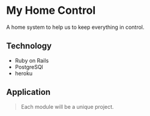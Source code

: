 # My Home Control
A home system to help us to keep everything in control.


## Technology
* Ruby on Rails
* PostgreSQl
* heroku

## Application
> Each module will be a unique project.
